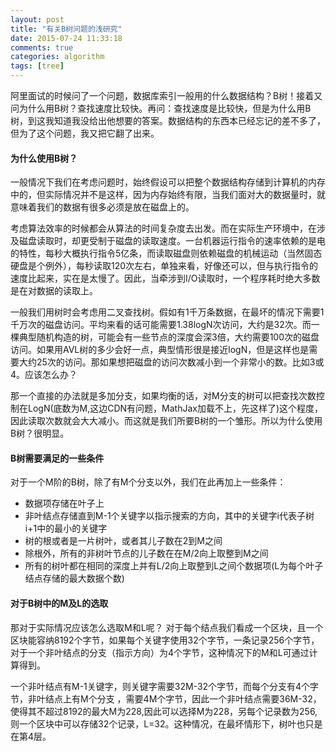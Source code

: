```yaml
---
layout: post
title: "有关B树问题的浅研究"
date: 2015-07-24 11:33:18
comments: true
categories: algorithm
tags: [tree]
---
```


阿里面试的时候问了一个问题，数据库索引一般用的什么数据结构？B树！接着又问为什么用B树？查找速度比较快。再问：查找速度是比较快，但是为什么用B树，到这我知道我没给出他想要的答案。数据结构的东西本已经忘记的差不多了，但为了这个问题，我又把它翻了出来。

<!--more-->

#### 为什么使用B树？

一般情况下我们在考虑问题时，始终假设可以把整个数据结构存储到计算机的内存中的，但实际情况并不是这样，因为内存始终有限，当我们面对大的数据量时，就意味着我们的数据有很多必须是放在磁盘上的。

考虑算法效率的时候都会从算法的时间复杂度去出发。而在实际生产环境中，在涉及磁盘读取时，却更受制于磁盘的读取速度。一台机器运行指令的速率依赖的是电的特性，每秒大概执行指令5亿条，而读取磁盘则依赖磁盘的机械运动（当然固态硬盘是个例外），每秒读取120次左右，单独来看，好像还可以，但与执行指令的速度比起来，实在是太慢了。因此，当牵涉到I/O读取时，一个程序耗时绝大多数是在对数据的读取上。

一般我们用树时会考虑用二叉查找树。假如有1千万条数据，在最坏的情况下需要1千万次的磁盘访问。平均来看的话可能需要1.38logN次访问，大约是32次。而一棵典型随机构造的树，可能会有一些节点的深度会深3倍，大约需要100次的磁盘访问。如果用AVL树的多少会好一点，典型情形很是接近logN，但是这样也是需要大约25次的访问。那如果想把磁盘的访问次数减小到一个非常小的数。比如3或4。应该怎么办？

那一个直接的办法就是多加分支，如果均衡的话，对M分支的树可以把查找次数控制在LogN(底数为M,这边CDN有问题，MathJax加载不上，先这样了)这个程度，因此读取次数就会大大减小。而这就是我们所要B树的一个雏形。所以为什么使用B树？很明显。

#### B树需要满足的一些条件

对于一个M阶的B树，除了有M个分支以外，我们在此再加上一些条件：

- 数据项存储在叶子上
- 非叶结点存储直到M-1个关键字以指示搜索的方向，其中的关键字i代表子树i+1中的最小的关键字
- 树的根或者是一片树叶，或者其儿子数在2到M之间
- 除根外，所有的非树叶节点的儿子数在在M/2向上取整到M之间
- 所有的树叶都在相同的深度上并有L/2向上取整到L之间个数据项(L为每个叶子结点存储的最大数据个数)

#### 对于B树中的M及L的选取

那对于实际情况应该怎么选取M和L呢？
对于每个结点我们看成一个区块，且一个区块能容纳8192个字节，如果每个关键字使用32个字节，一条记录256个字节，对于一个非叶结点的分支（指示方向）为4个字节，这种情况下的M和L可通过计算得到。

一个非叶结点有M-1关键字，则关键字需要32M-32个字节，而每个分支有4个字节，非叶结点上有M个分支 ，需要4M个字节，因此一个非叶结点需要36M-32，使得其不超过8192的最大M为228,因此可以选择M为228，另每个记录数为256,则一个区块中可以存储32个记录，L=32。这种情况，在最坏情形下，树叶也只是在第4层。



